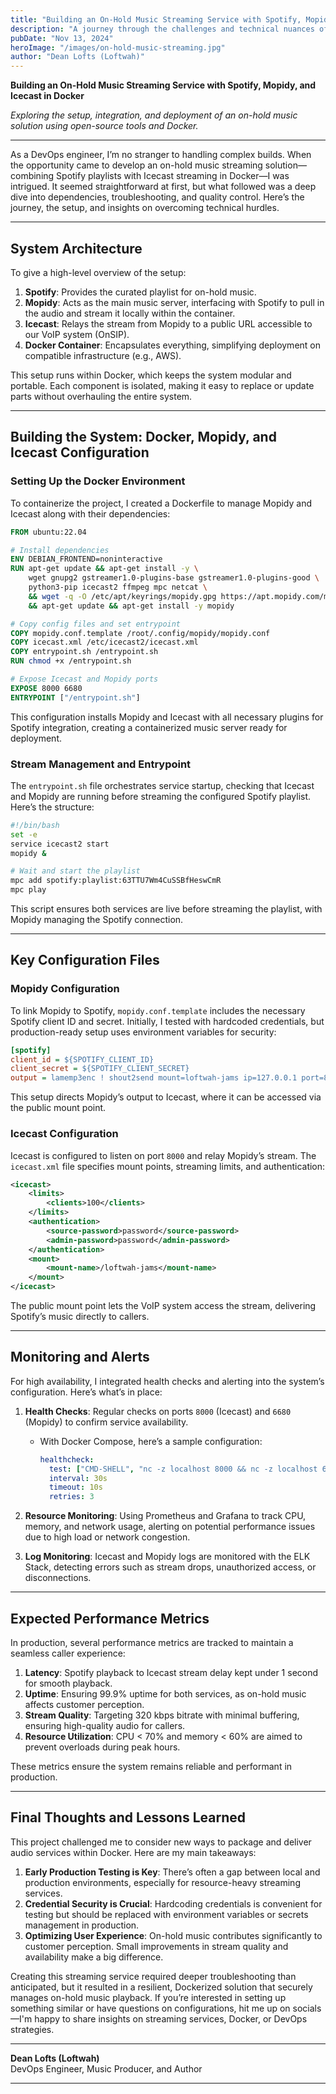 ```yaml
---
title: "Building an On-Hold Music Streaming Service with Spotify, Mopidy, and Icecast in Docker"
description: "A journey through the challenges and technical nuances of creating a streaming service for on-hold music, combining Spotify with Mopidy and Icecast, all within a Docker container."
pubDate: "Nov 13, 2024"
heroImage: "/images/on-hold-music-streaming.jpg"
author: "Dean Lofts (Loftwah)"
---
```


**Building an On-Hold Music Streaming Service with Spotify, Mopidy, and Icecast in Docker**

*Exploring the setup, integration, and deployment of an on-hold music solution using open-source tools and Docker.*

---

As a DevOps engineer, I’m no stranger to handling complex builds. When the opportunity came to develop an on-hold music streaming solution—combining Spotify playlists with Icecast streaming in Docker—I was intrigued. It seemed straightforward at first, but what followed was a deep dive into dependencies, troubleshooting, and quality control. Here’s the journey, the setup, and insights on overcoming technical hurdles.

---

## System Architecture

To give a high-level overview of the setup:

1. **Spotify**: Provides the curated playlist for on-hold music.
2. **Mopidy**: Acts as the main music server, interfacing with Spotify to pull in the audio and stream it locally within the container.
3. **Icecast**: Relays the stream from Mopidy to a public URL accessible to our VoIP system (OnSIP).
4. **Docker Container**: Encapsulates everything, simplifying deployment on compatible infrastructure (e.g., AWS).

This setup runs within Docker, which keeps the system modular and portable. Each component is isolated, making it easy to replace or update parts without overhauling the entire system.

---

## Building the System: Docker, Mopidy, and Icecast Configuration

### Setting Up the Docker Environment

To containerize the project, I created a Dockerfile to manage Mopidy and Icecast along with their dependencies:

```dockerfile
FROM ubuntu:22.04

# Install dependencies
ENV DEBIAN_FRONTEND=noninteractive
RUN apt-get update && apt-get install -y \
    wget gnupg2 gstreamer1.0-plugins-base gstreamer1.0-plugins-good \
    python3-pip icecast2 ffmpeg mpc netcat \
    && wget -q -O /etc/apt/keyrings/mopidy.gpg https://apt.mopidy.com/mopidy.gpg \
    && apt-get update && apt-get install -y mopidy

# Copy config files and set entrypoint
COPY mopidy.conf.template /root/.config/mopidy/mopidy.conf
COPY icecast.xml /etc/icecast2/icecast.xml
COPY entrypoint.sh /entrypoint.sh
RUN chmod +x /entrypoint.sh

# Expose Icecast and Mopidy ports
EXPOSE 8000 6680
ENTRYPOINT ["/entrypoint.sh"]
```

This configuration installs Mopidy and Icecast with all necessary plugins for Spotify integration, creating a containerized music server ready for deployment.

### Stream Management and Entrypoint

The `entrypoint.sh` file orchestrates service startup, checking that Icecast and Mopidy are running before streaming the configured Spotify playlist. Here’s the structure:

```bash
#!/bin/bash
set -e
service icecast2 start
mopidy &

# Wait and start the playlist
mpc add spotify:playlist:63TTU7Wm4CuSSBfHeswCmR
mpc play
```

This script ensures both services are live before streaming the playlist, with Mopidy managing the Spotify connection.

---

## Key Configuration Files

### Mopidy Configuration

To link Mopidy to Spotify, `mopidy.conf.template` includes the necessary Spotify client ID and secret. Initially, I tested with hardcoded credentials, but production-ready setup uses environment variables for security:

```ini
[spotify]
client_id = ${SPOTIFY_CLIENT_ID}
client_secret = ${SPOTIFY_CLIENT_SECRET}
output = lamemp3enc ! shout2send mount=loftwah-jams ip=127.0.0.1 port=8000 password=password
```

This setup directs Mopidy’s output to Icecast, where it can be accessed via the public mount point.

### Icecast Configuration

Icecast is configured to listen on port `8000` and relay Mopidy’s stream. The `icecast.xml` file specifies mount points, streaming limits, and authentication:

```xml
<icecast>
    <limits>
        <clients>100</clients>
    </limits>
    <authentication>
        <source-password>password</source-password>
        <admin-password>password</admin-password>
    </authentication>
    <mount>
        <mount-name>/loftwah-jams</mount-name>
    </mount>
</icecast>
```

The public mount point lets the VoIP system access the stream, delivering Spotify’s music directly to callers.

---

## Monitoring and Alerts

For high availability, I integrated health checks and alerting into the system’s configuration. Here’s what’s in place:

1. **Health Checks**: Regular checks on ports `8000` (Icecast) and `6680` (Mopidy) to confirm service availability.
   - With Docker Compose, here’s a sample configuration:
     ```yaml
     healthcheck:
       test: ["CMD-SHELL", "nc -z localhost 8000 && nc -z localhost 6680"]
       interval: 30s
       timeout: 10s
       retries: 3
     ```

2. **Resource Monitoring**: Using Prometheus and Grafana to track CPU, memory, and network usage, alerting on potential performance issues due to high load or network congestion.

3. **Log Monitoring**: Icecast and Mopidy logs are monitored with the ELK Stack, detecting errors such as stream drops, unauthorized access, or disconnections.

---

## Expected Performance Metrics

In production, several performance metrics are tracked to maintain a seamless caller experience:

1. **Latency**: Spotify playback to Icecast stream delay kept under 1 second for smooth playback.
2. **Uptime**: Ensuring 99.9% uptime for both services, as on-hold music affects customer perception.
3. **Stream Quality**: Targeting 320 kbps bitrate with minimal buffering, ensuring high-quality audio for callers.
4. **Resource Utilization**: CPU < 70% and memory < 60% are aimed to prevent overloads during peak hours.

These metrics ensure the system remains reliable and performant in production.

---

## Final Thoughts and Lessons Learned

This project challenged me to consider new ways to package and deliver audio services within Docker. Here are my main takeaways:

1. **Early Production Testing is Key**: There’s often a gap between local and production environments, especially for resource-heavy streaming services.
2. **Credential Security is Crucial**: Hardcoding credentials is convenient for testing but should be replaced with environment variables or secrets management in production.
3. **Optimizing User Experience**: On-hold music contributes significantly to customer perception. Small improvements in stream quality and availability make a big difference.

Creating this streaming service required deeper troubleshooting than anticipated, but it resulted in a resilient, Dockerized solution that securely manages on-hold music playback. If you’re interested in setting up something similar or have questions on configurations, hit me up on socials—I'm happy to share insights on streaming services, Docker, or DevOps strategies.

---

**Dean Lofts (Loftwah)**  
DevOps Engineer, Music Producer, and Author

---
